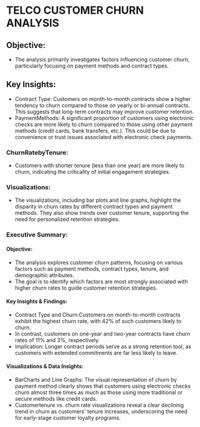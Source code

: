 # TELCO CUSTOMER CHURN ANALYSIS

## Objective:
- The analysis primarily investigates factors influencing customer churn,
particularly focusing on payment methods and contract types.


## Key Insights:

- Contract Type: Customers on month-to-month contracts show a
higher tendency to churn compared to those on yearly or bi-annual
contracts. This suggests that long-term contracts may improve
customer retention.
 - PaymentMethods: A significant proportion of customers using
electronic checks are more likely to churn compared to those using
other payment methods (credit cards, bank transfers, etc.). This could
be due to convenience or trust issues associated with electronic check
payments.

### ChurnRatebyTenure:
 - Customers with shorter tenure (less than one year) are more likely
to churn, indicating the criticality of initial engagement strategies.

### Visualizations:
- The visualizations, including bar plots and line graphs, highlight the
disparity in churn rates by different contract types and payment
methods. They also show trends over customer tenure, supporting the
need for personalized retention strategies.

### Executive Summary:

#### Objective: 
- The analysis explores customer churn patterns, focusing
on various factors such as payment methods, contract types, tenure,
and demographic attributes.
- The goal is to identify which factors are
most strongly associated with higher churn rates to guide customer
retention strategies.

#### Key Insights & Findings:
- Contract Type and Churn:Customers on month-to-month
contracts exhibit the highest churn rate, with 42% of such customers
likely to churn.
- In contrast, customers on one-year and two-year contracts have
churn rates of 11% and 3%, respectively.
- Implication: Longer contract periods serve as a strong retention tool,
as customers with extended commitments are far less likely to leave.


#### Visualizations & Data Insights:
- BarCharts and Line Graphs: 
The visual representation of churn by payment method clearly shows
that customers using electronic checks churn almost three times as
much as those using more traditional or secure methods like credit
cards.
- Customertenure vs. churn rate visualizations reveal a clear declining
trend in churn as customers' tenure increases, underscoring the need
for early-stage customer loyalty programs.
